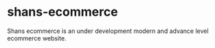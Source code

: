 # shans-ecommerce
Shans ecommerce is an under development modern and advance level ecommerce website.
